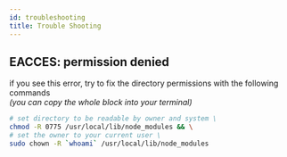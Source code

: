 ```yaml
---
id: troubleshooting
title: Trouble Shooting
---
```


## EACCES: permission denied

if you see this error, try to fix the directory permissions with the following commands  
_(you can copy the whole block into your terminal)_

```bash
# set directory to be readable by owner and system \
chmod -R 0775 /usr/local/lib/node_modules && \
# set the owner to your current user \
sudo chown -R `whoami` /usr/local/lib/node_modules
```
